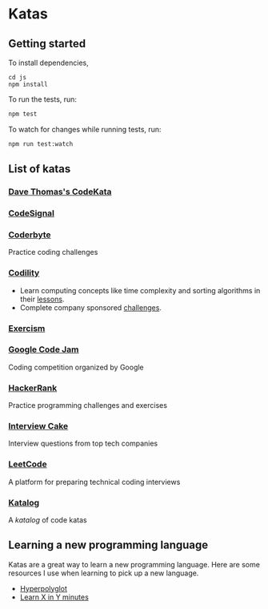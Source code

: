 # Katas

## Getting started

To install dependencies,

```
cd js
npm install
```

To run the tests, run:

```sh
npm test
```

To watch for changes while running tests, run:

```sh
npm run test:watch
```

## List of katas

### [Dave Thomas's CodeKata](http://codekata.com/)

### [CodeSignal](https://codesignal.com/developers/)

### [Coderbyte](https://www.coderbyte.com/)

Practice coding challenges

### [Codility](https://app.codility.com/programmers/)

- Learn computing concepts like time complexity and sorting algorithms in their [lessons](https://app.codility.com/programmers/lessons/).
- Complete company sponsored [challenges](https://app.codility.com/programmers/challenges/).

### [Exercism](https://exercism.io/)

### [Google Code Jam](https://codingcompetitions.withgoogle.com/codejam)

Coding competition organized by Google

### [HackerRank](https://www.hackerrank.com/)

Practice programming challenges and exercises

### [Interview Cake](https://www.interviewcake.com)

Interview questions from top tech companies

### [LeetCode](https://leetcode.com)

A platform for preparing technical coding interviews

### [Katalog](http://kata-log.rocks)

A _katalog_ of code katas

## Learning a new programming language

Katas are a great way to learn a new programming language. Here are some resources I use when learning to pick up a new language.

- [Hyperpolyglot](http://hyperpolyglot.org)
- [Learn X in Y minutes](https://learnxinyminutes.com)
